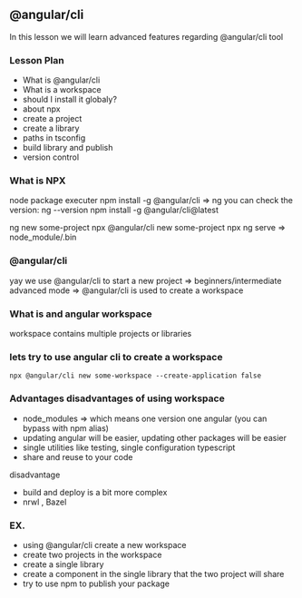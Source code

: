 ## @angular/cli

In this lesson we will learn advanced features regarding @angular/cli tool

### Lesson Plan

- What is @angular/cli
- What is a workspace
- should I install it globaly? 
- about npx
- create a project
- create a library
- paths in tsconfig
- build library and publish
- version control

### What is NPX

node package executer
npm install -g @angular/cli => ng 
you can check the version: ng --version
npm install -g @angular/cli@latest

ng new some-project
npx @angular/cli new some-project
npx ng serve => node_module/.bin

### @angular/cli

yay we use @angular/cli to start a new project => beginners/intermediate
advanced mode => @angular/cli is used to create a workspace

### What is and angular workspace

workspace contains multiple projects or libraries

### lets try to use angular cli to create a workspace

```
npx @angular/cli new some-workspace --create-application false
```

### Advantages disadvantages of using workspace

- node_modules => which means one version one angular (you can bypass with npm alias)
- updating angular will be easier, updating other packages will be easier
- single utilities like testing, single configuration typescript 
- share and reuse to your code

disadvantage
- build and deploy is a bit more complex
- nrwl , Bazel



### EX.

- using @angular/cli create a new workspace
- create two projects in the workspace
- create a single library
- create a component in the single library that the two project will share
- try to use npm to publish your package

